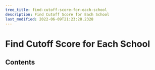 ```yaml
---
tree_title: find-cutoff-score-for-each-school
description: Find Cutoff Score for Each School
last_modified: 2022-06-09T21:23:28.2328
---
```


# Find Cutoff Score for Each School

## Contents
